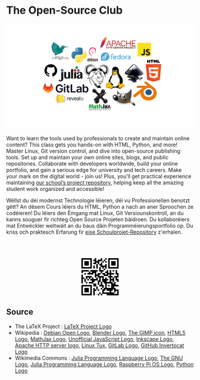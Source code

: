 # The Open-Source Club 

![](images/logo-collage.svg)


Want to learn the tools used by professionals to create and maintain online content? This class gets you hands-on with HTML, Python, and more! Master Linux, Git version control, and dive into open-source publishing tools. Set up and maintain your own online sites, blogs, and public repositories. Collaborate with developers worldwide, build your online portfolio, and gain a serious edge for university and tech careers. Make your mark on the digital world - join us! Plus, you’ll get practical experience maintaining [our school’s project repository](https://ulmlr.github.io/lmlpages/), helping keep all the amazing student work organized and accessible! 

Wëllst du déi modernst Technologie léieren, déi vu Professionellen benotzt gëtt? An dësem Cours léiers du HTML, Python a nach an aner Sproochen ze codéieren! Du léiers den Ëmgang mat Linux, Git Versiounskontroll, an du kanns souguer fir richteg Open Source Projeten bäidroen. Du kollaboréiers mat Entwéckler weltwäit an du baus däin Programméierungsportfolio op. Du kriss och praktesch Erfarung fir [eise Schoulprojet-Repository](https://ulmlr.github.io/lmlpages/) z'erhalen. 

<br>
<br>

<p align="center">
    <img width="100" src="images/qr-code.png" alt="QR code">
</p>



## Source

- The LaTeX Project : [LaTeX Project Logo](https://www.latex-project.org/about/logos/latex-project-logo_288x288.svg)
- Wikipedia : [Debian Open Logo](https://en.wikipedia.org/wiki/Debian#/media/File:Debian-OpenLogo.svg), [Blender Logo](https://en.m.wikipedia.org/wiki/File:Blender_logo_no_text.svg), [The GIMP icon](https://en.wikipedia.org/wiki/GIMP#/media/File:The_GIMP_icon_-_gnome.svg), [HTML5 Logo](https://en.wikipedia.org/wiki/HTML#/media/File:HTML5_logo_and_wordmark.svg), [MathJax Logo](https://en.wikipedia.org/wiki/MathJax#/media/File:MathJax.svg), [Unofficial JavaScript Logo](https://simple.wikipedia.org/wiki/JavaScript#/media/File:Unofficial_JavaScript_logo_2.svg), [Inkscape Logo](https://en.wikipedia.org/wiki/Inkscape#/media/File:Inkscape_Logo.svg), [Apache HTTP server logo](https://en.wikipedia.org/wiki/Apache_HTTP_Server#/media/File:Apache_HTTP_server_logo_(2019-present).svg), [Linux Tux](https://en.wikipedia.org/wiki/Linux#/media/File:Tux.svg), [GitLab Logo](https://fr.wikipedia.org/wiki/GitLab#/media/Fichier:GitLab_logo_(2).svg), [GitHub Invertocat Logo](https://en.wikipedia.org/wiki/GitHub#/media/File:GitHub_Invertocat_Logo.svg)
- Wikimedia Commons : [Julia Programming Language Logo](https://commons.wikimedia.org/wiki/File:Julia_Programming_Language_Logo.svg), [The GNU Logo](https://commons.wikimedia.org/wiki/File:The_GNU_logo.png), [Julia Programming Language Logo](https://commons.wikimedia.org/wiki/Category:Julia_(programming_language)#/media/File:Julia_Programming_Language_Logo.svg), [Raspberry Pi OS Logo](https://commons.wikimedia.org/wiki/File:Raspberry_Pi_OS_Logo.png), [Python Logo](https://commons.wikimedia.org/wiki/File:Python-logo.png)


